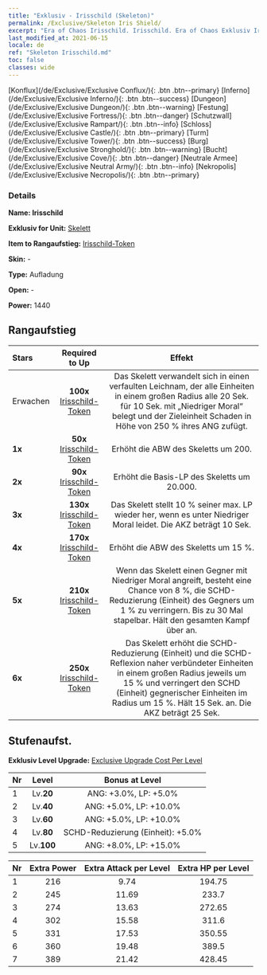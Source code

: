 ```yaml
---
title: "Exklusiv - Irisschild (Skeleton)"
permalink: /Exclusive/Skeleton Iris Shield/
excerpt: "Era of Chaos Irisschild. Irisschild. Era of Chaos Exklusiv Irisschild. Skelett Exklusiv."
last_modified_at: 2021-06-15
locale: de
ref: "Skeleton Irisschild.md"
toc: false
classes: wide
---
```

 [Konflux](/de/Exclusive/Exclusive Conflux/){: .btn .btn--primary} [Inferno](/de/Exclusive/Exclusive Inferno/){: .btn .btn--success} [Dungeon](/de/Exclusive/Exclusive Dungeon/){: .btn .btn--warning} [Festung](/de/Exclusive/Exclusive Fortress/){: .btn .btn--danger} [Schutzwall](/de/Exclusive/Exclusive Rampart/){: .btn .btn--info} [Schloss](/de/Exclusive/Exclusive Castle/){: .btn .btn--primary} [Turm](/de/Exclusive/Exclusive Tower/){: .btn .btn--success} [Burg](/de/Exclusive/Exclusive Stronghold/){: .btn .btn--warning} [Bucht](/de/Exclusive/Exclusive Cove/){: .btn .btn--danger} [Neutrale Armee](/de/Exclusive/Exclusive Neutral Army/){: .btn .btn--info} [Nekropolis](/de/Exclusive/Exclusive Necropolis/){: .btn .btn--primary} 

### Details
 **Name: Irisschild** 

 **Exklusiv for Unit:** [Skelett](/de/units/Skeleton/) 

 **Item to Rangaufstieg:** [Irisschild-Token](/ItemsDE/con_913/)

 **Skin:** -

 **Type:** Aufladung

 **Open:** -

 **Power:** 1440

## Rangaufstieg

  |     Stars    |  Required to Up | Effekt |
  |:-------------|:---------------:|:---------------:|
  |  Erwachen  | **100x** [Irisschild-Token](/ItemsDE/con_913/) | <Verfaulter Leichnam> Das Skelett verwandelt sich in einen verfaulten Leichnam, der alle Einheiten in einem großen Radius alle 20 Sek. für 10 Sek. mit „Niedriger Moral“ belegt und der Zieleinheit Schaden in Höhe von 250 % ihres ANG zufügt. |
  | **1x** <i class="fas fa-star"/> | **50x** [Irisschild-Token](/ItemsDE/con_913/) | Erhöht die ABW des Skeletts um 200. |
  | **2x** <i class="fas fa-star"/> | **90x** [Irisschild-Token](/ItemsDE/con_913/) | Erhöht die Basis-LP des Skeletts um 20.000. |
  | **3x** <i class="fas fa-star"/> | **130x** [Irisschild-Token](/ItemsDE/con_913/) | <Verkalkung> Das Skelett stellt 10 % seiner max. LP wieder her, wenn es unter Niedriger Moral leidet. Die AKZ beträgt 10 Sek. |
  | **4x** <i class="fas fa-star"/> | **170x** [Irisschild-Token](/ItemsDE/con_913/) | Erhöht die ABW des Skeletts um 15 %. |
  | **5x** <i class="fas fa-star"/> | **210x** [Irisschild-Token](/ItemsDE/con_913/) | Wenn das Skelett einen Gegner mit Niedriger Moral angreift, besteht eine Chance von 8 %, die SCHD-Reduzierung (Einheit) des Gegners um 1 % zu verringern. Bis zu 30 Mal stapelbar. Hält den gesamten Kampf über an. |
  | **6x** <i class="fas fa-star"/> | **250x** [Irisschild-Token](/ItemsDE/con_913/) | <Untotes Wesen> Das Skelett erhöht die SCHD-Reduzierung (Einheit) und die SCHD-Reflexion naher verbündeter Einheiten in einem großen Radius jeweils um 15 % und verringert den SCHD (Einheit) gegnerischer Einheiten im Radius um 15 %. Hält 15 Sek. an. Die AKZ beträgt 25 Sek. |


## Stufenaufst.
 **Exklusiv Level Upgrade:** [Exclusive Upgrade Cost Per Level](/Exclusive/ExclusiveUpgradeCostPerLevel/)

  |  Nr  |   Level  | Bonus at Level |
  |:-----|:--------:|:--------------:|
  | 1 | Lv.**20** | ANG: +3.0%, LP: +5.0% |
  | 2 | Lv.**40** | ANG: +5.0%, LP: +10.0% |
  | 3 | Lv.**60** | ANG: +5.0%, LP: +10.0% |
  | 4 | Lv.**80** | SCHD-Reduzierung (Einheit): +5.0% |
  | 5 | Lv.**100** | ANG: +8.0%, LP: +15.0% |


  |  Nr  |  Extra Power | Extra Attack per Level | Extra HP per Level |
  |:-----|:--------:|:--------:|:--------:|
  | 1 | 216 | 9.74 | 194.75 |
  | 2 | 245 | 11.69 | 233.7 |
  | 3 | 274 | 13.63 | 272.65 |
  | 4 | 302 | 15.58 | 311.6 |
  | 5 | 331 | 17.53 | 350.55 |
  | 6 | 360 | 19.48 | 389.5 |
  | 7 | 389 | 21.42 | 428.45 |


